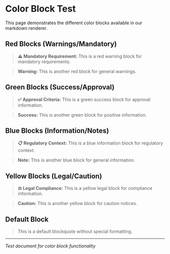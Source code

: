 # Color Block Test

This page demonstrates the different color blocks available in our markdown renderer.

## Red Blocks (Warnings/Mandatory)

> **⚠️ Mandatory Requirement:** This is a red warning block for mandatory requirements.

> **Warning:** This is another red block for general warnings.

## Green Blocks (Success/Approval)

> **✅ Approval Criteria:** This is a green success block for approval information.

> **Success:** This is another green block for positive information.

## Blue Blocks (Information/Notes)

> **📋 Regulatory Context:** This is a blue information block for regulatory context.

> **Note:** This is another blue block for general information.

## Yellow Blocks (Legal/Caution)

> **⚖️ Legal Compliance:** This is a yellow legal block for compliance information.

> **Caution:** This is another yellow block for caution notices.

## Default Block

> This is a default blockquote without special formatting.

---

*Test document for color block functionality*
